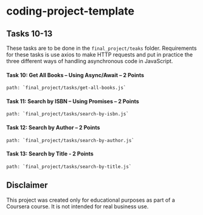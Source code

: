 # coding-project-template

## Tasks 10-13

These tasks are to be done in the `final_project/teaks` folder.
Requirements for these tasks is use axios to make HTTP requests and put
in practice the three different ways of handling asynchronous code in JavaScript.


#### Task 10: Get All Books – Using Async/Await – 2 Points
    path: `final_project/tasks/get-all-books.js`

#### Task 11: Search by ISBN – Using Promises – 2 Points
    path: `final_project/tasks/search-by-isbn.js`
    
#### Task 12: Search by Author – 2 Points
    path: `final_project/tasks/search-by-author.js`

#### Task 13: Search by Title - 2 Points
    path: `final_project/tasks/search-by-title.js`


## Disclaimer
This project was created only for educational purposes as part of a Coursera course.
It is not intended for real business use.